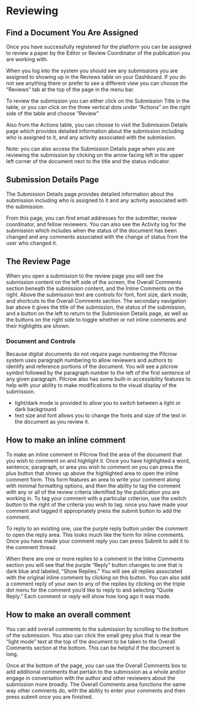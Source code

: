 # Reviewing

## Find a Document You Are Assigned

Once you have successfully registered for the platform you can be assigned to review a paper by the Editor or Review Coordinator of the publication you are working with.

When you log into the system you should see any submissions you are assigned to showing up in the Reviews table on your Dashboard. If you do not see anything there or prefer to see a different view you can choose the “Reviews” tab at the top of the page in the menu bar.

To review the submission you can either click on the Submission Title in the table, or you can click on the three vertical dots under “Actions” on the right side of the table and choose “Review”

Also from the Actions table, you can choose to visit the Submission Details page which provides detailed information about the submission including who is assigned to it, and any activity associated with the submission.

Note: you can also access the Submission Details page when you are reviewing the submission by clicking on the arrow facing left in the upper left corner of the document next to the title and the status indicator.

## Submission Details Page

The Submission Details page provides detailed information about the submission including who is assigned to it and any activity associated with the submission.

From this page, you can find email addresses for the submitter, review coordinator, and fellow reviewers. You can also see the Activity log for the submission which includes when the status of the document has been changed and any comments associated with the change of status from the user who changed it.

## The Review Page

When you open a submission to the review page you will see the submission content on the left side of the screen, the Overall Comments section beneath the submission content, and the Inline Comments on the right. Above the submission text are controls for font, font size, dark mode, and shortcuts to the Overall Comments section. The secondary navigation bar above it gives the title of the submission, the status of the submission, and a button on the left to return to the Submission Details page, as well as the buttons on the right side to toggle whether or not inline comments and their highlights are shown.

### Document and Controls

Because digital documents do not require page numbering the Pilcrow system uses paragraph numbering to allow reviewers and authors to identify and reference portions of the document. You will see a pilcrow symbol followed by the paragraph number to the left of the first sentence of any given paragraph.
Pilcrow also has some built-in accessibility features to help with your ability to make modifications to the visual display of the submission.

* light/dark mode is provided to allow you to switch between a light or dark background
* text size and font allows you to change the fonts and size of the text in the document as you review it.

## How to make an inline comment

To make an inline comment in Pilcrow find the area of the document that you wish to comment on and highlight it. Once you have highlighted a word, sentence, paragraph, or area you wish to comment on you can press the plus button that shows up above the highlighted area to open the inline comment form. This form features an area to write your comment along with minimal formatting options, and then the ability to tag the comment with any or all of the review criteria identified by the publication you are working in. To tag your comment with a particular criterion, use the switch button to the right of the criteria you wish to tag.  once you have made your comment and tagged it appropriately press the submit button to add the comment.

To reply to an existing one, use the purple reply button under the comment to open the reply area. This looks much like the form for inline comments. Once you have made your comment reply you can press Submit to add it to the comment thread.

When there are one or more replies to a comment in the Inline Comments section you will see that the purple “Reply” button changes to one that is dark blue and labeled, “Show Replies.” You will see all replies associated with the original inline comment by clicking on this button. You can also add a comment reply of your own to any of the replies by clicking on the triple dot menu for the comment you’d like to reply to and selecting “Quote Reply.” Each comment or reply will show how long ago it was made.

## How to make an overall comment

You can add overall comments to the submission by scrolling to the bottom of the submission. You also can click the small grey plus that is near the “light mode” text at the top of the document to be taken to the Overall Comments section at the bottom. This can be helpful if the document is long.

Once at the bottom of the page, you can use the Overall Comments box to add additional comments that pertain to the submission as a whole and/or engage in conversation with the author and other reviewers about the submission more broadly. The Overall Comments area functions the same way other comments do, with the ability to enter your comments and then press submit once you are finished.
